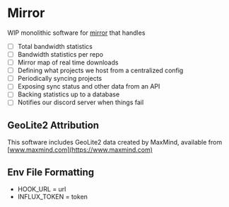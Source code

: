 # Mirror

WIP monolithic software for [mirror](https://mirror.clarkson.edu) that handles
- [ ] Total bandwidth statistics
- [ ] Bandwidth statistics per repo
- [ ] Mirror map of real time downloads
- [ ] Defining what projects we host from a centralized config
- [ ] Periodically syncing projects
- [ ] Exposing sync status and other data from an API
- [ ] Backing statistics up to a database
- [ ] Notifies our discord server when things fail

## GeoLite2 Attribution

This software includes GeoLite2 data created by MaxMind, available from [www.maxmind.com](https://www.maxmind.com)

## Env File Formatting

- HOOK_URL = url
- INFLUX_TOKEN = token